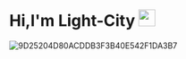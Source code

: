 # Hi,I'm Light-City <img src="https://user-images.githubusercontent.com/60353745/181254173-bea0a1ff-edb8-4f6f-8a95-3add639567d6.gif?raw=true" width="30px">




![9D25204D80ACDDB3F3B40E542F1DA3B7](https://user-images.githubusercontent.com/60353745/181254053-7e751bde-5676-40f4-a8ed-ec0ba8fe3786.png)
